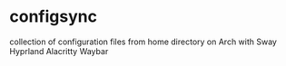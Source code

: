 # configsync
collection of configuration files from home directory on Arch with Sway Hyprland Alacritty Waybar
